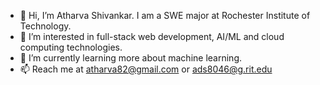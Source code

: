 - 👋 Hi, I’m Atharva Shivankar. I am a SWE major at Rochester Institute of Technology.
- 👀 I’m interested in full-stack web development, AI/ML and cloud computing technologies.
- 🌱 I’m currently learning more about machine learning.
- 📫 Reach me at atharva82@gmail.com or ads8046@g.rit.edu

<!---
ads8046/ads8046 is a ✨ special ✨ repository because its `README.md` (this file) appears on your GitHub profile.
You can click the Preview link to take a look at your changes.
--->

